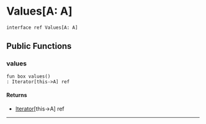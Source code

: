 # Values\[A: A\]

```pony
interface ref Values[A: A]
```

## Public Functions

### values

```pony
fun box values()
: Iterator[this->A] ref
```

#### Returns

* [Iterator](builtin-Iterator)\[this->A\] ref

---

